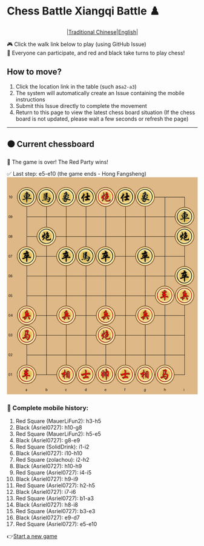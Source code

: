# Chess Battle Xiangqi Battle ♟️

<div align="center">

\|[Traditional Chinese](README.md)\|[English](README.en.md)\|

</div>

🎮 Click the walk link below to play (using GitHub Issue)  
👥 Everyone can participate, and red and black take turns to play chess!

## How to move?

1.  Click the location link in the table (such as`a2-a3`)
2.  The system will automatically create an Issue containing the mobile instructions
3.  Submit this Issue directly to complete the movement
4.  Return to this page to view the latest chess board situation (If the chess board is not updated, please wait a few seconds or refresh the page)

* * *

## ⚫️ Current chessboard

🎉 The game is over! The Red Party wins!

✅ Last step: e5-e10 (the game ends - Hong Fangsheng)  
![current board](https://raw.githubusercontent.com/Asriel0727/xiangqi-battle/main/images/board/board_20250616080548.png?20250616080548)

### 📜 Complete mobile history:

1.  Red Square (MauerLiFun2): h3-h5
2.  Black (Asriel0727): h10-g8
3.  Red Square (MauerLiFun2): h5-e5
4.  Black (Asriel0727): g8-e9
5.  Red Square (SolidDrink): i1-i2
6.  Black (Asriel0727): i10-h10
7.  Red Square (zolachou): i2-h2
8.  Black (Asriel0727): h10-h9
9.  Red Square (Asriel0727): i4-i5
10. Black (Asriel0727): h9-i9
11. Red Square (Asriel0727): h2-h5
12. Black (Asriel0727): i7-i6
13. Red Square (Asriel0727): b1-a3
14. Black (Asriel0727): h8-i8
15. Red Square (Asriel0727): b3-e3
16. Black (Asriel0727): e9-d7
17. Red Square (Asriel0727): e5-e10

👉[Start a new game](https://github.com/Asriel0727/xiangqi-battle/issues/new?title=xiangqi|chess|new|game001&body=請勿修改標題,直接提交即可)
